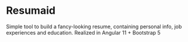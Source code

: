 # Resumaid

Simple tool to build a fancy-looking resume, containing personal info, job experiences and education.
Realized in Angular 11 + Bootstrap 5
